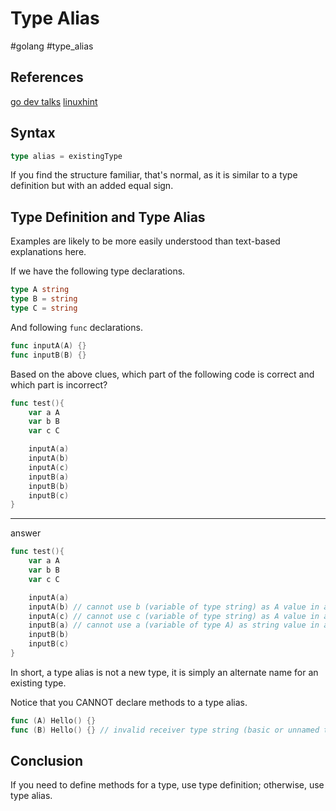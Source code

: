 # Type Alias

#golang #type_alias

## References

[go dev talks](https://go.dev/talks/2016/refactor.article#TOC_5.3.)
[linuxhint](https://linuxhint.com/golang-type-alias/)

## Syntax

```go
type alias = existingType
```

If you find the structure familiar, that's normal, as it is similar to a type definition but with an added equal sign.

## Type Definition and Type Alias

Examples are likely to be more easily understood than text-based explanations here.

If we have the following type declarations.

```go
type A string
type B = string
type C = string
```

And following `func` declarations.

```go
func inputA(A) {}
func inputB(B) {}
```

Based on the above clues, which part of the following code is correct and which part is incorrect?

```go
func test(){
	var a A
	var b B
	var c C

	inputA(a)
	inputA(b)
	inputA(c)
	inputB(a)
	inputB(b)
	inputB(c)
}
```

---

answer

```go
func test(){
	var a A
	var b B
	var c C

	inputA(a)
	inputA(b) // cannot use b (variable of type string) as A value in argument to inputA
	inputA(c) // cannot use c (variable of type string) as A value in argument to inputA
	inputB(a) // cannot use a (variable of type A) as string value in argument to inputB
	inputB(b)
	inputB(c)
}
```

In short, a type alias is not a new type, it is simply an alternate name for an existing type.

Notice that you CANNOT declare methods to a type alias.

```go
func (A) Hello() {}
func (B) Hello() {} // invalid receiver type string (basic or unnamed type)
```

## Conclusion

If you need to define methods for a type, use type definition; otherwise, use type alias.